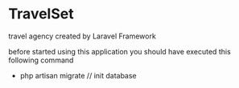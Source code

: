 # TravelSet
travel agency created by Laravel Framework

before started using this application you should have executed this following command

- php artisan migrate
// init database
